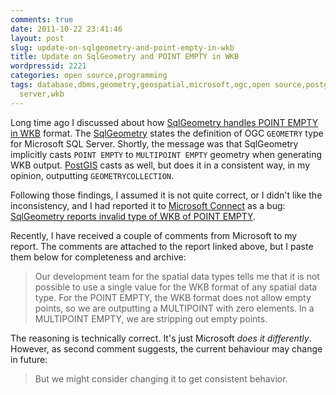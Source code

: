 ```yaml
---
comments: true
date: 2011-10-22 23:41:46
layout: post
slug: update-on-sqlgeometry-and-point-empty-in-wkb
title: Update on SqlGeometry and POINT EMPTY in WKB
wordpressid: 2221
categories: open source,programming
tags: database,dbms,geometry,geospatial,microsoft,ogc,open source,postgis,programming,project,spatial,sql
  server,wkb
---
```


Long time ago I discussed about how [SqlGeometry handles POINT EMPTY in ](http://mateusz.loskot.net/?p=1914)[WKB](http://en.wikipedia.org/wiki/Well-known_text) format. The [SqlGeometry](http://msdn.microsoft.com/en-us/library/microsoft.sqlserver.types.sqlgeometry%28SQL.105%29.aspx) states the definition of OGC `GEOMETRY` type for Microsoft SQL Server. Shortly, the message was that SqlGeometry implicitly casts `POINT EMPTY` to `MULTIPOINT EMPTY` geometry when generating WKB output. [PostGIS](http://www.postgis.org) casts as well, but does it in a consistent way, in my opinion, outputting `GEOMETRYCOLLECTION`.





Following those findings, I assumed it is not quite correct, or I didn't like the inconsistency, and I had reported it to [Microsoft Connect](http://connect.microsoft.com/) as a bug: [SqlGeometry reports invalid type of WKB of POINT EMPTY](http://connect.microsoft.com/SQLServer/feedback/details/537018/sqlgeometry-reports-invalid-type-of-wkb-of-point-empty).





Recently, I have received a couple of comments from Microsoft to my report. The comments are attached to the report linked above, but I paste them below for completeness and archive:





> Our development team for the spatial data types tells me that it is not possible to use a single value for the WKB format of any spatial data type. For the POINT EMPTY, the WKB format does not allow empty points, so we are outputting a MULTIPOINT with zero elements.
In a MULTIPOINT EMPTY, we are stripping out empty points.





The reasoning is technically correct. It's just Microsoft _does it differently_. However, as second comment suggests, the current behaviour may change in future:





> But we might consider changing it to get consistent behavior.
